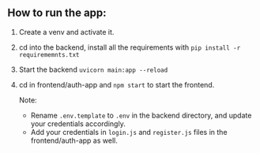 ## How to run the app:

1. Create a venv and activate it.
3. cd into the backend, install all the requirements with ```pip install -r requirememnts.txt```
4. Start the backend ```uvicorn main:app --reload```
5. cd in frontend/auth-app and ```npm start``` to start the frontend.

   Note:
   - Rename ```.env.template``` to ```.env``` in the backend directory, and update your credentials accordingly.
   - Add your credentials in ```login.js``` and ```register.js``` files in the frontend/auth-app as well. 
